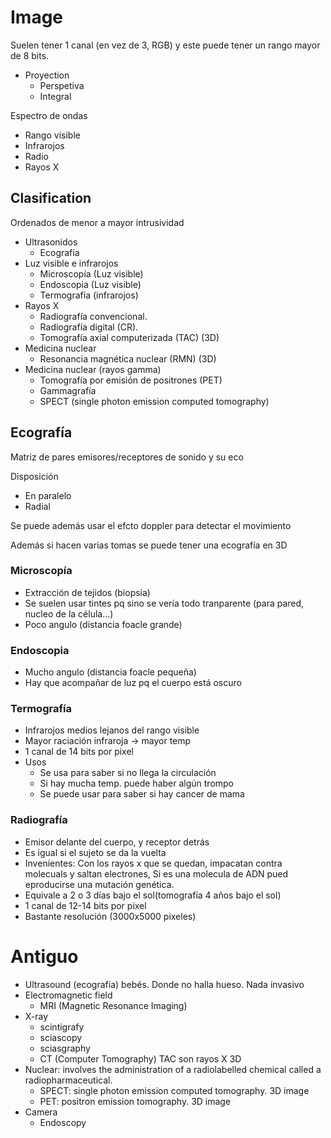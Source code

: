 # Image
Suelen tener 1 canal (en vez de 3, RGB) y este puede tener un rango mayor de 8 bits.

- Proyection
  - Perspetiva
  - Integral
  
Espectro de ondas
- Rango visible
- Infrarojos
- Radio
- Rayos X

## Clasification
Ordenados de menor a mayor intrusividad

- Ultrasonidos
  - Ecografía
- Luz visible e infrarojos
  - Microscopía (Luz visible)
  - Endoscopia (Luz visible)
  - Termografía (infrarojos)
- Rayos X
  - Radiografía convencional.
  - Radiografía digital (CR).
  - Tomografía axial computerizada (TAC) (3D)
- Medicina nuclear
  - Resonancia magnética nuclear (RMN) (3D)
- Medicina nuclear (rayos gamma)
  - Tomografía por emisión de positrones (PET)
  - Gammagrafía
  - SPECT (single photon emission computed tomography)


## Ecografía
Matriz de pares emisores/receptores de sonido y su eco

Disposición
- En paralelo
- Radial

Se puede además usar el efcto doppler para detectar el movimiento

Además si hacen varias tomas se puede tener una ecografía en 3D


### Microscopía

- Extracción de tejidos (biopsia)
- Se suelen usar tintes pq sino se vería todo tranparente (para pared, nucleo de la célula...)
- Poco angulo (distancia foacle grande)

### Endoscopia
- Mucho angulo (distancia foacle pequeña)
- Hay que acompañar de luz pq el cuerpo está oscuro

### Termografía
- Infrarojos medios lejanos del rango visible
- Mayor raciación infraroja -> mayor temp
- 1 canal de 14 bits por pixel
- Usos
  - Se usa para saber si no llega la circulación
  - Si hay mucha temp. puede haber algún trompo
  - Se puede usar para saber si hay cancer de mama

### Radiografía
- Emisor delante del cuerpo, y receptor detrás
- Es igual si el sujeto se da la vuelta
- Invenientes: Con los rayos x que se quedan, impacatan contra molecuals y saltan electrones, Si es una molecula de ADN pued eproducirse una mutación genética.
- Equivale a 2 o 3 días bajo el sol(tomografía 4 años bajo el sol)
- 1 canal de 12-14 bits por pixel
- Bastante resolución (3000x5000 pixeles)

# Antiguo

- Ultrasound (ecografía) bebés. Donde no halla hueso. Nada invasivo
- Electromagnetic field
  - MRI (Magnetic Resonance Imaging)
- X-ray
  - scintigrafy
  - sciascopy
  - sciasgraphy
  - CT (Computer Tomography) TAC son rayos X 3D
- Nuclear: involves the administration of a radiolabelled chemical called a radiopharmaceutical.
  - SPECT: single photon emission computed tomography. 3D image
  - PET: positron emission tomography. 3D image
- Camera
  - Endoscopy
